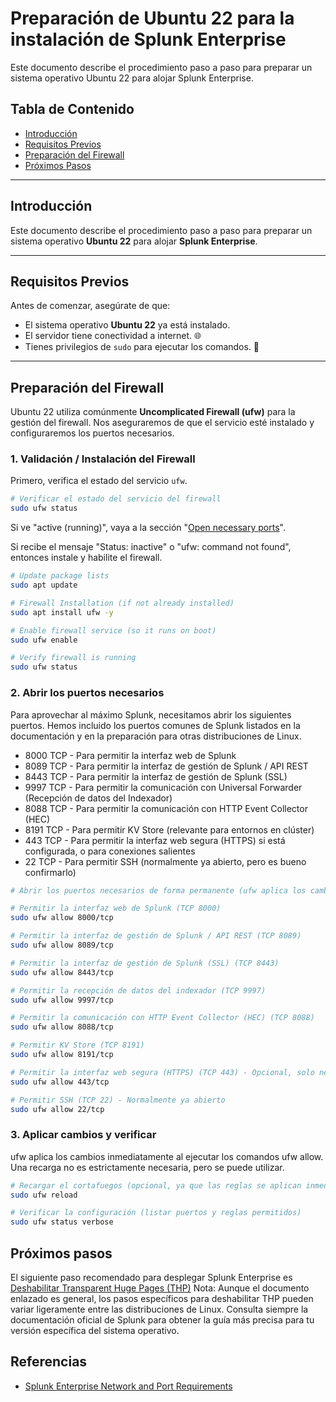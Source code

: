 # Preparación de Ubuntu 22 para la instalación de Splunk Enterprise

Este documento describe el procedimiento paso a paso para preparar un sistema operativo Ubuntu 22 para alojar Splunk Enterprise.

## Tabla de Contenido
- [Introducción](#introducción)
- [Requisitos Previos](#requisitos-previos)
- [Preparación del Firewall](#preparación-del-firewall)
- [Próximos Pasos](#próximos-pasos)

---

## Introducción
Este documento describe el procedimiento paso a paso para preparar un sistema operativo **Ubuntu 22** para alojar **Splunk Enterprise**.

---

## Requisitos Previos
Antes de comenzar, asegúrate de que:

* El sistema operativo **Ubuntu 22** ya está instalado.
* El servidor tiene conectividad a internet. 🌐
* Tienes privilegios de `sudo` para ejecutar los comandos. 🔑

---

## Preparación del Firewall
Ubuntu 22 utiliza comúnmente **Uncomplicated Firewall (ufw)** para la gestión del firewall. Nos aseguraremos de que el servicio esté instalado y configuraremos los puertos necesarios.

### 1. Validación / Instalación del Firewall
Primero, verifica el estado del servicio `ufw`.

```bash
# Verificar el estado del servicio del firewall
sudo ufw status
```

Si ve "active (running)", vaya a la sección "[Open necessary ports](#open-necessary-ports)".

Si recibe el mensaje "Status: inactive" o "ufw: command not found", entonces instale y habilite el firewall.

```bash
# Update package lists
sudo apt update

# Firewall Installation (if not already installed)
sudo apt install ufw -y

# Enable firewall service (so it runs on boot)
sudo ufw enable

# Verify firewall is running
sudo ufw status
```

### 2. Abrir los puertos necesarios

Para aprovechar al máximo Splunk, necesitamos abrir los siguientes puertos. Hemos incluido los puertos comunes de Splunk listados en la documentación y en la preparación para otras distribuciones de Linux.

* 8000 TCP - Para permitir la interfaz web de Splunk
* 8089 TCP - Para permitir la interfaz de gestión de Splunk / API REST
* 8443 TCP - Para permitir la interfaz de gestión de Splunk (SSL)
* 9997 TCP - Para permitir la comunicación con Universal Forwarder (Recepción de datos del Indexador)
* 8088 TCP - Para permitir la comunicación con HTTP Event Collector (HEC)
* 8191 TCP - Para permitir KV Store (relevante para entornos en clúster)
* 443 TCP - Para permitir la interfaz web segura (HTTPS) si está configurada, o para conexiones salientes
* 22 TCP - Para permitir SSH (normalmente ya abierto, pero es bueno confirmarlo)

``` bash
# Abrir los puertos necesarios de forma permanente (ufw aplica los cambios inmediatamente)

# Permitir la interfaz web de Splunk (TCP 8000)
sudo ufw allow 8000/tcp

# Permitir la interfaz de gestión de Splunk / API REST (TCP 8089)
sudo ufw allow 8089/tcp

# Permitir la interfaz de gestión de Splunk (SSL) (TCP 8443)
sudo ufw allow 8443/tcp

# Permitir la recepción de datos del indexador (TCP 9997)
sudo ufw allow 9997/tcp

# Permitir la comunicación con HTTP Event Collector (HEC) (TCP 8088)
sudo ufw allow 8088/tcp

# Permitir KV Store (TCP 8191)
sudo ufw allow 8191/tcp

# Permitir la interfaz web segura (HTTPS) (TCP 443) - Opcional, solo necesario si configura Splunk para HTTPS en el puerto 443
sudo ufw allow 443/tcp

# Permitir SSH (TCP 22) - Normalmente ya abierto
sudo ufw allow 22/tcp

```

### 3. Aplicar cambios y verificar

ufw aplica los cambios inmediatamente al ejecutar los comandos ufw allow. Una recarga no es estrictamente necesaria, pero se puede utilizar.

``` bash
# Recargar el cortafuegos (opcional, ya que las reglas se aplican inmediatamente)
sudo ufw reload

# Verificar la configuración (listar puertos y reglas permitidos)
sudo ufw status verbose
```

## Próximos pasos

El siguiente paso recomendado para desplegar Splunk Enterprise es [Deshabilitar Transparent Huge Pages (THP)](https://github.com/splunkcep/splunk_platform/blob/main/OS_preparation/Disable_THP_ES.md)
Nota: Aunque el documento enlazado es general, los pasos específicos para deshabilitar THP pueden variar ligeramente entre las distribuciones de Linux. Consulta siempre la documentación oficial de Splunk para obtener la guía más precisa para tu versión específica del sistema operativo.


## Referencias

* [Splunk Enterprise Network and Port Requirements](https://docs.splunk.com/Documentation/Splunk/9.4.1/InheritedDeployment/Ports)
